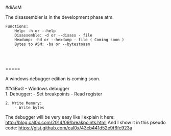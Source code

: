 #diAsM 

The disassembler is in the development phase atm.

	Functions:
		Help: -h or --help 
		Disassemble: -d or --disass - file
		Hexdump: -hd or --hexdump - file ( Coming soon )
		Bytes to ASM: -ba or --bytestoasm

<br><br>

=====

A windows debugger edition is coming soon.

##diBuG - Windows debugger		
	1. Debugger:
		- Set breakpoints
		- Read register
		
	2. Write Memory:
		- Write bytes
		
The debugger will be very easy like I explain it here:
http://blog.cal0x.com/2014/09/breakpoints.html
And I show it in this pseudo code:
https://gist.github.com/cal0x/43cb441d52e9f6fc923a
